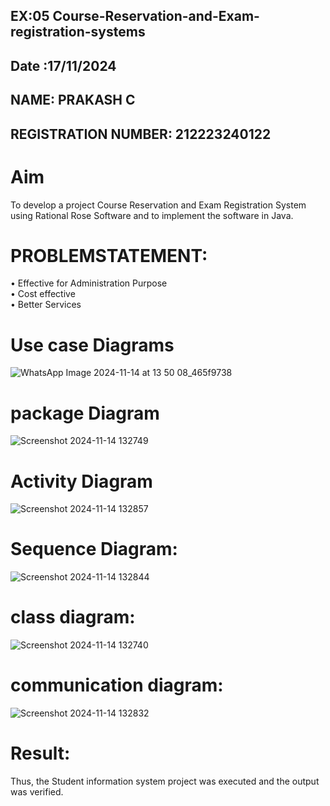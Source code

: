 ## EX:05 Course-Reservation-and-Exam-registration-systems
## Date :17/11/2024
## NAME: PRAKASH C
## REGISTRATION NUMBER: 212223240122
# Aim
To develop a project Course Reservation and Exam Registration System using 
Rational Rose Software and to implement the software in Java.

# PROBLEMSTATEMENT: 
• Effective for Administration Purpose  
• Cost effective  
• Better Services 

# Use case Diagrams
![WhatsApp Image 2024-11-14 at 13 50 08_465f9738](https://github.com/user-attachments/assets/4c9ed345-dd3a-466f-b3f2-4454a9f2b22f)

# package Diagram
![Screenshot 2024-11-14 132749](https://github.com/user-attachments/assets/1192b25a-18e2-4f5b-a887-72a56a797efb)

# Activity Diagram
![Screenshot 2024-11-14 132857](https://github.com/user-attachments/assets/b6ac174d-53aa-46bd-ba50-d913c3b3245a)

# Sequence Diagram:
![Screenshot 2024-11-14 132844](https://github.com/user-attachments/assets/501674d0-4254-4820-ae0b-2d17286bc718)

# class diagram:
![Screenshot 2024-11-14 132740](https://github.com/user-attachments/assets/a2e31d4c-a6da-489b-8ec7-8b973166e7ff)

# communication diagram:
![Screenshot 2024-11-14 132832](https://github.com/user-attachments/assets/674c91de-d26d-4ac0-abd4-20e30300b717)

# Result:
Thus, the Student information system project was executed and the output was verified.
